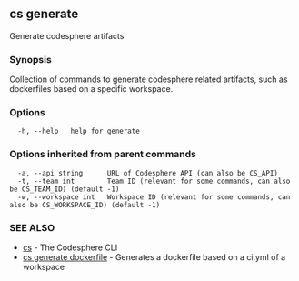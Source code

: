 ## cs generate

Generate codesphere artifacts

### Synopsis

Collection of commands to generate codesphere related artifacts, such as dockerfiles based on a specific workspace.

### Options

```
  -h, --help   help for generate
```

### Options inherited from parent commands

```
  -a, --api string      URL of Codesphere API (can also be CS_API)
  -t, --team int        Team ID (relevant for some commands, can also be CS_TEAM_ID) (default -1)
  -w, --workspace int   Workspace ID (relevant for some commands, can also be CS_WORKSPACE_ID) (default -1)
```

### SEE ALSO

* [cs](cs.md)	 - The Codesphere CLI
* [cs generate dockerfile](cs_generate_dockerfile.md)	 - Generates a dockerfile based on a ci.yml of a workspace

